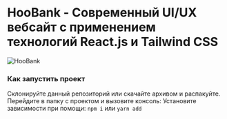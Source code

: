 # HooBank - Современный UI/UX вебсайт с применением технологий React.js и Tailwind CSS

![HooBank](https://i.ibb.co/BK1Hn0x/Screenshot-2022-08-08-at-4-05-48-PM.png)


### Как запустить проект

 Склонируйте данный репозиторий или скачайте архивом и распакуйте.
 Перейдите в папку с проектом и вызовите консоль:
 Установите зависимости при помощи:
 <code>npm i</code>
 или
 <code>yarn add</code>


